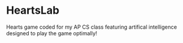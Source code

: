 # HeartsLab
Hearts game coded for my AP CS class featuring artifical intelligence designed to play the game optimally!
